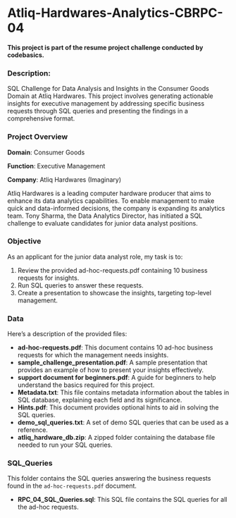 # Atliq-Hardwares-Analytics-CBRPC-04

**This project is part of the resume project challenge conducted by codebasics.**

### Description:
SQL Challenge for Data Analysis and Insights in the Consumer Goods Domain at Atliq Hardwares. This project involves generating actionable insights for executive management by addressing specific business requests through SQL queries and presenting the findings in a comprehensive format.

### Project Overview
**Domain**: Consumer Goods

**Function**: Executive Management

**Company**: Atliq Hardwares (Imaginary)


Atliq Hardwares is a leading computer hardware producer that aims to enhance its data analytics capabilities. To enable management to make quick and data-informed decisions, the company is expanding its analytics team. Tony Sharma, the Data Analytics Director, has initiated a SQL challenge to evaluate candidates for junior data analyst positions.

### Objective
As an applicant for the junior data analyst role, my task is to:

1. Review the provided ad-hoc-requests.pdf containing 10 business requests for insights.
2. Run SQL queries to answer these requests.
3. Create a presentation to showcase the insights, targeting top-level management.



### Data

Here’s a description of the provided files:

- **ad-hoc-requests.pdf**: This document contains 10 ad-hoc business requests for which the management needs insights.
- **sample_challenge_presentation.pdf**: A sample presentation that provides an example of how to present your insights effectively.
- **support document for beginners.pdf**: A guide for beginners to help understand the basics required for this project.
- **Metadata.txt**: This file contains metadata information about the tables in SQL database, explaining each field and its significance.
- **Hints.pdf**: This document provides optional hints to aid in solving the SQL queries.
- **demo_sql_queries.txt**: A set of demo SQL queries that can be used as a reference.
- **atliq_hardware_db.zip**: A zipped folder containing the database file needed to run your SQL queries.

### SQL_Queries

This folder contains the SQL queries answering the business requests found in the `ad-hoc-requests.pdf` document.

- **RPC_04_SQL_Queries.sql**: This SQL file contains the SQL queries for all the ad-hoc requests.
